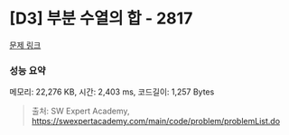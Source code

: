 # [D3] 부분 수열의 합 - 2817 

[문제 링크](https://swexpertacademy.com/main/code/problem/problemDetail.do?contestProbId=AV7IzvG6EksDFAXB) 

### 성능 요약

메모리: 22,276 KB, 시간: 2,403 ms, 코드길이: 1,257 Bytes



> 출처: SW Expert Academy, https://swexpertacademy.com/main/code/problem/problemList.do